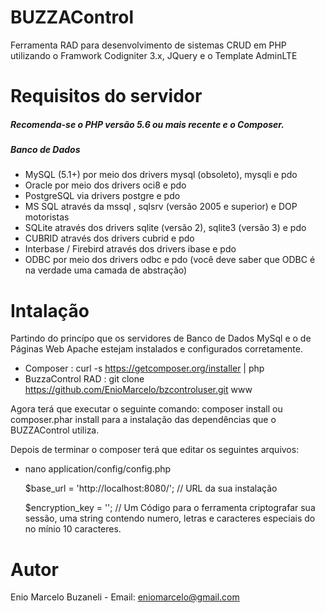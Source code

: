 # BUZZAControl
Ferramenta RAD para desenvolvimento de sistemas CRUD em PHP utilizando o Framwork Codigniter 3.x, JQuery e o Template AdminLTE

# Requisitos do servidor
##### Recomenda-se o PHP versão 5.6 ou mais recente e o Composer.

##### Banco de Dados
- MySQL (5.1+) por meio dos drivers mysql (obsoleto), mysqli e pdo
- Oracle por meio dos drivers oci8 e pdo
- PostgreSQL via drivers postgre e pdo
- MS SQL através da mssql , sqlsrv (versão 2005 e superior) e DOP motoristas
- SQLite através dos drivers sqlite (versão 2), sqlite3 (versão 3) e pdo
- CUBRID através dos drivers cubrid e pdo
- Interbase / Firebird através dos drivers ibase e pdo
- ODBC por meio dos drivers odbc e pdo (você deve saber que ODBC é na verdade uma camada de abstração)

# Intalação

Partindo do princípo que os servidores de Banco de Dados MySql e o de Páginas Web Apache estejam instalados e configurados corretamente.

- Composer : curl -s https://getcomposer.org/installer | php
- BuzzaControl RAD : git clone https://github.com/EnioMarcelo/bzcontroluser.git www

Agora terá que executar o seguinte comando: composer install ou composer.phar install para a instalação das dependências que o BUZZAControl utiliza.

Depois de terminar o composer terá que editar os seguintes arquivos:

- nano application/config/config.php 

  $base_url = 'http://localhost:8080/'; // URL da sua instalação
  
  $encryption_key = ''; // Um Código para o ferramenta criptografar sua sessão, uma string contendo numero, letras e caracteres especiais do no mínio 10 caracteres.



# Autor
Enio Marcelo Buzaneli - Email: eniomarcelo@gmail.com
